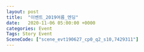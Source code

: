 ```yaml
---
layout: post
title:  "이벤트_2019여름_엔딩"
date:   2020-11-06 05:00:00 +0000
categories: Event
Tags: Story Event
SceneCode: ["scene_evt190627_cp0_q2_s10,7429311"]
---
```

